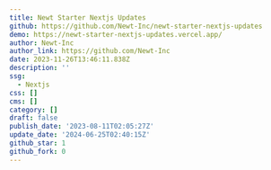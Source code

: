 ```yaml
---
title: Newt Starter Nextjs Updates
github: https://github.com/Newt-Inc/newt-starter-nextjs-updates
demo: https://newt-starter-nextjs-updates.vercel.app/
author: Newt-Inc
author_link: https://github.com/Newt-Inc
date: 2023-11-26T13:46:11.838Z
description: ''
ssg:
  - Nextjs
css: []
cms: []
category: []
draft: false
publish_date: '2023-08-11T02:05:27Z'
update_date: '2024-06-25T02:40:15Z'
github_star: 1
github_fork: 0
---
```

